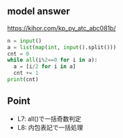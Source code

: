 ## model answer
https://kihor.com/kp_py_atc_abc081b/
```python
n = input()
a = list(map(int, input().split()))
cnt = 0
while all(i%2==0 for i in a):
  a = [i/2 for i in a]
  cnt += 1
print(cnt)
```

## Point

- L7: all()で一括奇数判定
- L8: 内包表記で一括処理
